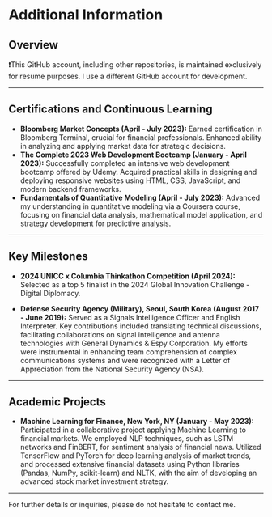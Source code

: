 # Additional Information

## Overview

❗️This GitHub account, including other repositories, is maintained exclusively for resume purposes. I use a different GitHub account for development.

***

## Certifications and Continuous Learning

- **Bloomberg Market Concepts (April - July 2023):** Earned certification in Bloomberg Terminal, crucial for financial professionals. Enhanced ability in analyzing and applying market data for strategic decisions.
- **The Complete 2023 Web Development Bootcamp (January - April 2023):** Successfully completed an intensive web development bootcamp offered by Udemy. Acquired practical skills in designing and deploying responsive websites using HTML, CSS, JavaScript, and modern backend frameworks.
- **Fundamentals of Quantitative Modeling (April - July 2023):** Advanced my understanding in quantitative modeling via a Coursera course, focusing on financial data analysis, mathematical model application, and strategy development for predictive analysis.

***

## Key Milestones

- **2024 UNICC x Columbia Thinkathon Competition (April 2024):** Selected as a top 5 finalist in the 2024 Global Innovation Challenge - Digital Diplomacy.

- **Defense Security Agency (Military), Seoul, South Korea (August 2017 - June 2019):** Served as a Signals Intelligence Officer and English Interpreter. Key contributions included translating technical discussions, facilitating collaborations on signal intelligence and antenna technologies with General Dynamics & Espy Corporation. My efforts were instrumental in enhancing team comprehension of complex communications systems and were recognized with a Letter of Appreciation from the National Security Agency (NSA).

***

## Academic Projects

- **Machine Learning for Finance, New York, NY (January - May 2023):** Participated in a collaborative project applying Machine Learning to financial markets. We employed NLP techniques, such as LSTM networks and FinBERT, for sentiment analysis of financial news. Utilized TensorFlow and PyTorch for deep learning analysis of market trends, and processed extensive financial datasets using Python libraries (Pandas, NumPy, scikit-learn) and NLTK, with the aim of developing an advanced stock market investment strategy.

***

For further details or inquiries, please do not hesitate to contact me.
